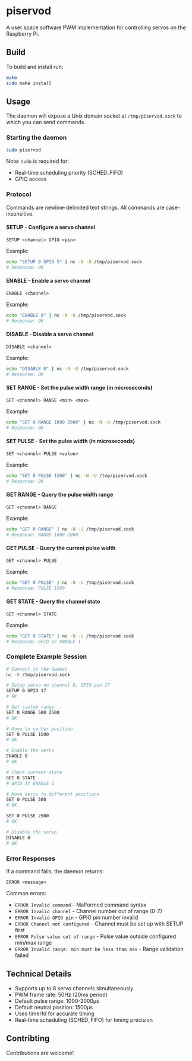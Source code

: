 # piservod

A user space software PWM implementation for controlling servos on the Raspberry Pi.

## Build
To build and install run:

```bash
make
sudo make install
```

## Usage
The daemon will expose a Unix domain socket at `/tmp/piservod.sock` to which you can send commands.

### Starting the daemon
```bash
sudo piservod
```

Note: `sudo` is required for:
- Real-time scheduling priority (SCHED_FIFO)
- GPIO access

### Protocol
Commands are newline-delimited text strings. All commands are case-insensitive.

#### SETUP - Configure a servo channel
```
SETUP <channel> GPIO <pin>
```

Example:
```bash
echo "SETUP 0 GPIO 5" | nc -N -U /tmp/piservod.sock
# Response: OK
```

#### ENABLE - Enable a servo channel
```
ENABLE <channel>
```

Example:
```bash
echo "ENABLE 0" | nc -N -U /tmp/piservod.sock
# Response: OK
```

#### DISABLE - Disable a servo channel
```
DISABLE <channel>
```

Example:
```bash
echo "DISABLE 0" | nc -N -U /tmp/piservod.sock
# Response: OK
```

#### SET RANGE - Set the pulse width range (in microseconds)
```
SET <channel> RANGE <min> <max>
```

Example:
```bash
echo "SET 0 RANGE 1000 2000" | nc -N -U /tmp/piservod.sock
# Response: OK
```

#### SET PULSE - Set the pulse width (in microseconds)
```
SET <channel> PULSE <value>
```

Example:
```bash
echo "SET 0 PULSE 1500" | nc -N -U /tmp/piservod.sock
# Response: OK
```

#### GET RANGE - Query the pulse width range
```
GET <channel> RANGE
```

Example:
```bash
echo "GET 0 RANGE" | nc -N -U /tmp/piservod.sock
# Response: RANGE 1000 2000
```

#### GET PULSE - Query the current pulse width
```
GET <channel> PULSE
```

Example:
```bash
echo "GET 0 PULSE" | nc -N -U /tmp/piservod.sock
# Response: PULSE 1500
```

#### GET STATE - Query the channel state
```
GET <channel> STATE
```

Example:
```bash
echo "GET 0 STATE" | nc -N -U /tmp/piservod.sock
# Response: GPIO 17 ENABLE 1
```

### Complete Example Session
```bash
# Connect to the daemon
nc -U /tmp/piservod.sock

# Setup servo on channel 0, GPIO pin 17
SETUP 0 GPIO 17
# OK

# Set custom range
SET 0 RANGE 500 2500
# OK

# Move to center position
SET 0 PULSE 1500
# OK

# Enable the servo
ENABLE 0
# OK

# Check current state
GET 0 STATE
# GPIO 17 ENABLE 1

# Move servo to different positions
SET 0 PULSE 500
# OK

SET 0 PULSE 2500
# OK

# Disable the servo
DISABLE 0
# OK
```

### Error Responses
If a command fails, the daemon returns:
```
ERROR <message>
```

Common errors:
- `ERROR Invalid command` - Malformed command syntax
- `ERROR Invalid channel` - Channel number out of range (0-7)
- `ERROR Invalid GPIO pin` - GPIO pin number invalid
- `ERROR Channel not configured` - Channel must be set up with SETUP first
- `ERROR Pulse value out of range` - Pulse value outside configured min/max range
- `ERROR Invalid range: min must be less than max` - Range validation failed

## Technical Details
- Supports up to 8 servo channels simultaneously
- PWM frame rate: 50Hz (20ms period)
- Default pulse range: 1000-2000μs
- Default neutral position: 1500μs
- Uses timerfd for accurate timing
- Real-time scheduling (SCHED_FIFO) for timing precision

## Contribting
Contributions are welcome!
